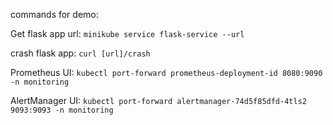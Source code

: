 commands for demo:

Get flask app url: ```minikube service flask-service --url```

crash flask app: ```curl [url]/crash```

Prometheus UI: ```kubectl port-forward prometheus-deployment-id 8080:9090 -n monitoring```

AlertManager UI: ```kubectl port-forward alertmanager-74d5f85dfd-4tls2 9093:9093 -n monitoring```